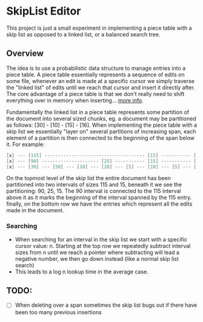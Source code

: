 # SkipList Editor

This project is just a small experiment in implementing a piece table with a skip list as opposed to a linked list, or a balanced search tree.

## Overview
The idea is to use a probabilistic data structure to manage entries into a piece table. A piece table essentially represents
a sequence of edits on some file, whenever an edit is made at a specific cursor we simply traverse the "linked list" of
edits until we reach that cursor and insert it directly after. The core advantage of a piece table is that we don't really need to shift
everything over in memory when inserting... [more info](https://en.wikipedia.org/wiki/Piece_table).

Fundamentally the linked list in a piece table represents some partition of the document into several sized chunks, eg. a document
may be partitioned as follows: [30] - [10] - [15] - [16]. When implementing the piece table with a skip list we essentially "layer on" several partitions of increasing span, each
element of a partition is then connected to the beginning of the span below it.  For example:
```go
[x] --- [115] ------------------------------------- [15] ----------- [ nil ]
[x] --- [90] --------------------- [25] ----------- [15] ----------- [ nil ]
[x] --- [30] --- [50] --- [10] --- [20] --- [5] --- [10] --- [5] --- [ nil ]
```
On the topmost level of the skip list the entire document has been partitioned into two intervals of sizes 115 and 15, beneath
it we see the partitioning: 90, 25, 15. The 90 interval is connected to the 115 interval above it as it marks the beginning of the interval spanned by the 115 entry.
finally, on the bottom row we have the entries which represent all the edits made in the document. 

### Searching
   - When searching for an interval in the skip list we start with a specific cursor value: n. Starting at the top row we repeatedly subtract interval sizes from n until we reach a pointer
      where subtracting will lead a negative number, we then go down instead (like a normal skip list search)
   - This leads to a log n lookup time in the average case.

## TODO:
 - [ ] When deleting over a span sometimes the skip list bugs out if there have been too many previous insertions